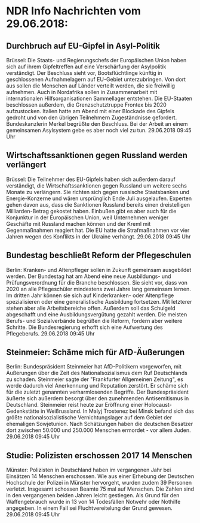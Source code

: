 # NDR Info Nachrichten vom 29.06.2018:


## Durchbruch auf EU-Gipfel in Asyl-Politik
Brüssel: Die Staats- und Regierungschefs der Europäischen Union haben sich auf ihrem Gipfeltreffen auf eine Verschärfung der Asylpolitik verständigt. Der Beschluss sieht vor, Bootsflüchtlinge künftig in geschlossenen Aufnahmelagern auf EU-Gebiet unterzubringen. Von dort aus sollen die Menschen auf Länder verteilt werden, die sie freiwillig aufnehmen. Auch in Nordafrika sollen in Zusammenarbeit mit internationalen Hilfsorganisationen Sammellager entstehen. Die EU-Staaten beschlossen außerdem, die Grenzschutztruppe Frontex bis 2020 aufzustocken. Italien hatte am Abend mit einer Blockade des Gipfels gedroht und von den übrigen Teilnehmern Zugeständnisse gefordert. Bundeskanzlerin Merkel begrüßte den Beschluss. Bei der Arbeit an einem gemeinsamen Asylsystem gebe es aber noch viel zu tun. 29.06.2018 09:45 Uhr 

## Wirtschaftssanktionen gegen Russland werden verlängert
Brüssel: Die Teilnehmer des EU-Gipfels haben sich außerdem darauf verständigt, die Wirtschaftssanktionen gegen Russland um weitere sechs Monate zu verlängern. Sie richten sich gegen russische Staatsbanken und Energie-Konzerne und wären ursprünglich Ende Juli ausgelaufen. Experten gehen davon aus, dass die Sanktionen Russland bereits einen dreistelligen Milliarden-Betrag gekostet haben. Einbußen gibt es aber auch für die Konjunktur in der Europäischen Union, weil Unternehmen weniger Geschäfte mit Russland machen können und der Kreml mit Gegenmaßnahmen reagiert hat. Die EU hatte die Strafmaßnahmen vor vier Jahren wegen des Konflikts in der Ukraine verhängt. 29.06.2018 09:45 Uhr 

## Bundestag beschließt Reform der Pflegeschulen
Berlin:	Kranken- und Altenpfleger sollen in Zukunft gemeinsam ausgebildet werden. Der Bundestag hat am Abend eine neue Ausbildungs- und Prüfungsverordnung für die Branche beschlossen. Sie sieht vor, dass von 2020 an alle Pflegeschüler mindestens zwei Jahre lang gemeinsam lernen. Im dritten Jahr können sie sich auf Kinderkranken- oder Altenpflege spezialisieren oder eine generalistische Ausbildung fortsetzen. Mit letzterer stehen aber alle Arbeitsbereiche offen. Außerdem soll das Schulgeld abgeschafft und eine Ausbildungsvergütung gezahlt werden. Die meisten Berufs- und Sozialverbände begrüßen die Reform, fordern aber weitere Schritte. Die Bundesregierung erhofft sich eine Aufwertung des Pflegeberufs. 29.06.2018 09:45 Uhr 

## Steinmeier: Schäme mich für AfD-Äußerungen
Berlin: Bundespräsident Steinmeier hat AfD-Politikern vorgeworfen, mit Äußerungen über die Zeit des Nationalsozialismus dem Ruf Deutschlands zu schaden. Steinmeier sagte der "Frankfurter Allgemeinen Zeitung", es werde dadurch viel Anerkennung und Reputation zerstört. Er schäme sich für die zuletzt genannten verharmlosenden Begriffe. Der Bundespräsident äußerte sich außerdem besorgt über den zunehmenden Antisemitismus in Deutschland. Steinmeier reist heute zur Eröffnung einer Holocaust-Gedenkstätte in Weißrussland. In Malyj Trostenez bei Minsk befand sich das größte nationalsozialistische Vernichtungslager auf dem Gebiet der ehemaligen Sowjetunion. Nach Schätzungen haben die deutschen Besatzer dort zwischen 50.000 und 250.000 Menschen ermordet - vor allem Juden. 29.06.2018 09:45 Uhr 

## Studie: Polizisten erschossen 2017 14 Menschen
Münster: Polizisten in Deutschland haben im vergangenen Jahr bei Einsätzen 14 Menschen erschossen. Wie aus einer Erhebung der Deutschen Hochschule der Polizei in Münster hervorgeht, wurden zudem 39 Personen verletzt. Insgesamt schossen Beamte 75 mal auf Menschen. Die Zahlen sind in den vergangenen beiden Jahren leicht gestiegen. Als Grund für den Waffengebrauch wurde in 13 von 14 Todesfällen Notwehr oder Nothilfe angegeben. In einem Fall sei Fluchtvereitelung der Grund gewesen. 29.06.2018 09:45 Uhr 
